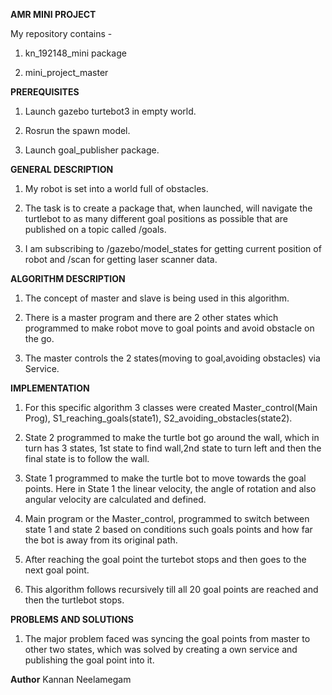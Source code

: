 **AMR MINI PROJECT**

My repository contains -

1. kn_192148_mini package

2. mini_project_master

**PREREQUISITES**

1. Launch gazebo turtebot3 in empty world.

2. Rosrun the spawn model.

3. Launch goal_publisher package.

**GENERAL DESCRIPTION**

1. My robot is set into a world full of obstacles.

2. The task is to create a package that, when launched, will navigate the turtlebot to as many different goal positions as possible that are published on a topic called /goals.

3. I am subscribing to /gazebo/model_states for getting current position of robot and /scan for getting laser scanner data.

**ALGORITHM DESCRIPTION**

1.  The concept of master and slave is being used in this algorithm.

2. There is a master program and there are 2 other states which programmed to make robot move to goal points and avoid obstacle on the go.

3. The master controls the 2 states(moving to goal,avoiding obstacles) via Service.

**IMPLEMENTATION**

1. For this specific algorithm 3 classes were created Master_control(Main Prog), S1_reaching_goals(state1), S2_avoiding_obstacles(state2).

2. State 2 programmed to make the turtle bot go around the wall, which in turn has 3 states, 1st state to find wall,2nd state to turn left and then the final state is to follow the wall.

3. State 1 programmed to make the turtle bot to move towards the goal points. Here in State 1 the linear velocity, the angle of rotation and also angular velocity are calculated and defined.

4. Main program or the Master_control, programmed to switch between state 1 and state 2 based on conditions such goals points and how far the bot is away from its original path. 

5. After reaching the goal point the turtebot stops and then goes to the next goal point.

6. This algorithm follows recursively till all 20 goal points are reached and then the turtlebot stops.

**PROBLEMS AND SOLUTIONS**

1. The major problem faced was syncing the goal points from master to other two states, which was solved by creating a own service and publishing the goal point into it.

**Author**
Kannan Neelamegam 

 




